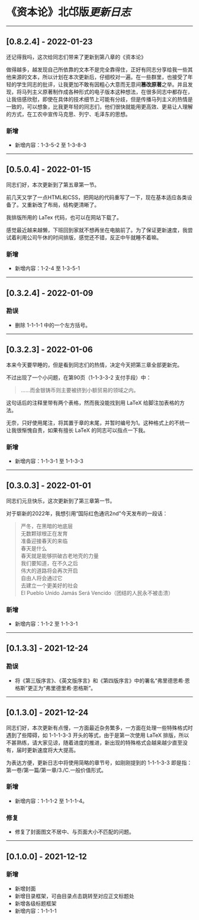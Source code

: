 # 《资本论》北邙版*更新日志*

***

## [0.8.2.4] - 2022-01-23

还记得我吗，这次给同志们带来了更新到第八章的《资本论》

做得越多，越发现自己所依靠的文本不是完全靠得住，正好有同志分享给我一些其他来源的文本，所以计划在本次更新后，仔细校对一遍。在一些群里，也接受了年轻的学生同志的批评，让我更加不敢有因粗心大意而无意间**篡改原著**之举。并且发现，将马列主义原著制作成各种形式的电子版本这种想法，在很多同志中都存在，让我倍感欣慰，即使在具体的技术细节上可能有分歧，但是传播马列主义的热情是一致的，可以想象，比我更年轻的同志们，他们很快就能用更高效、更易让人理解的方式，在工农中宣传马克思、列宁、毛泽东的思想。

### 新增

- 新增内容：1-3-5-2 至 1-3-8-3

***

## [0.5.0.4] - 2022-01-15

同志们好，本次更新到了第五章第一节。

前几天又学了一点HTML和CSS，把网站的代码重写了一下，现在基本适应各类设备了。又重新改了布局，结构更清晰了。

我排版所用的 LaTex 代码，也可以在网站下载了。

感觉最近越来越懒，下班回到家就不想再坐在电脑前了。为了保证更新速度，我尝试着利用公司午休的时间排版，感觉还不错，反正中午就睡不着嘛。

### 新增 

- 新增内容：1-2-4 至 1-3-5-1

***

## [0.3.2.4] - 2022-01-09

### 勘误

- 删除 1-1-1-1 中的一个左方括号。

***

## [0.3.2.3] - 2022-01-06

本来今天要早睡的，但是看到同志们的热情，决定今天把第三章全部更新完。

不过出现了一个小问题，在第90页（1-1-3-3-2 支付手段）中：

> ……而金银铸币则主要被挤到小额贸易的领域之内。

这句话后的注释里带有两个表格，然而我没能找到用 LaTeX 给脚注加表格的方法。

无奈，只好使用尾注，将其置于章的末尾，并暂时编号为1。这种格式上的不统一让我很惭愧自责，如果有擅长 LaTeX 的同志可以指点一下我。

### 新增

- 新增内容：1-1-3-1 至 1-1-3-3

***

## [0.3.0.3] - 2022-01-01

同志们元旦快乐，这次更新到了第三章第一节。

对于崭新的2022年，我想引用“国际红色通讯2nd”今天发布的一段话：

> 严冬，在黑暗的地底层<br>无数颗球根正在发育<br>准备迎接春天的来临<br>春天是什么<br>春天就是能够拱破古老地壳的力量<br>我们要知道，在不久之后<br>伟大的道路将会再次开启<br>自由人将会通过它<br>去建立一个更美好的社会<br>El Pueblo Unido Jamás Será Vencido（团结的人民永不被击溃）

### 新增

- 新增内容：1-1-2 至 1-1-3-1

***

## [0.1.3.3] - 2021-12-24

### 勘误

- 将《第三版序言》、《英文版序言》和《第四版序言》中的署名“弗里德思希·恩格斯”更正为“弗里德里希·恩格斯”。

***

## [0.1.3.0] - 2021-12-24

同志们好，本次更新有点慢，一方面最近杂务繁多，一方面在处理一些特殊格式时遇到了些障碍，如 1-1-1-3-3 开头的等式，由于是第一次使用 LaTeX 排版，所以不甚熟练，请大家见谅，随着进度的推进，新出现的特殊格式会越来越少直至没有，届时更新速度将大大提高。

为表达方便，更新日志中将使用简略的章节号，如刚刚提到的 1-1-1-3-3 即是指：第一卷/第一篇/第一章/3./C.一般价值形式。

### 新增

- 新增内容：1-1-1-2 至 1-1-1-4。

### 修复

- 修复了封面图文不居中、与页面大小不匹配的问题。

***

## [0.1.0.0] - 2021-12-12

### 新增

- 新增封面
- 新增目录框架，可由目录点击跳转至对应正文标题处
- 新增各级标题框架
- 新增内容：1-1-1-1













































